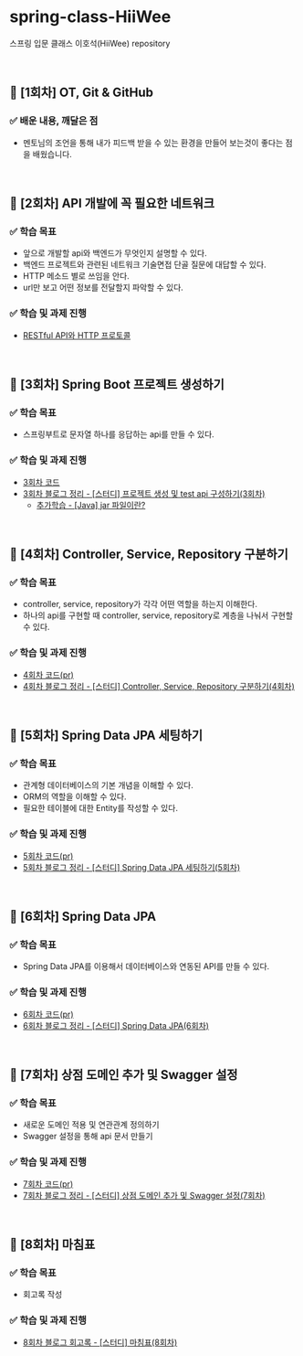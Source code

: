 # spring-class-HiiWee
스프링 입문 클래스 이호석(HiiWee) repository

<br>

## 📌 [1회차] OT, Git & GitHub
### ✅ 배운 내용, 깨달은 점
- 멘토님의 조언을 통해 내가 피드백 받을 수 있는 환경을 만들어 보는것이 좋다는 점을 배웠습니다.

<br>

## 📌 [2회차] API 개발에 꼭 필요한 네트워크
### ✅ 학습 목표
- 앞으로 개발할 api와 백엔드가 무엇인지 설명할 수 있다.
- 백엔드 프로젝트와 관련된 네트워크 기술면접 단골 질문에 대답할 수 있다.
- HTTP 메소드 별로 쓰임을 안다.
- url만 보고 어떤 정보를 전달할지 파악할 수 있다.

### ✅ 학습 및 과제 진행
- [RESTful API와 HTTP 프로토콜](https://velog.io/@wpdlzhf159/%EC%8A%A4%ED%94%84%EB%A7%81-%EB%B6%80%ED%8A%B8-%EC%9E%85%EB%AC%B8-%EC%8A%A4%ED%84%B0%EB%94%94-1%EC%A3%BC%EC%B0%A8-2%ED%9A%8C%EC%B0%A8-API%EA%B0%9C%EB%B0%9C%EC%97%90-%EA%BC%AD-%ED%95%84%EC%9A%94%ED%95%9C-%EB%84%A4%ED%8A%B8%EC%9B%8C%ED%81%AC)

<br>

## 📌 [3회차] Spring Boot 프로젝트 생성하기
### ✅ 학습 목표
- 스프링부트로 문자열 하나를 응답하는 api를 만들 수 있다.

### ✅ 학습 및 과제 진행
- [3회차 코드](https://github.com/JSCODE-EDU/spring-class-HiiWee/blob/main/spring/src/main/java/com/jscode/spring/controller/TestController.java)
- [3회차 블로그 정리 - [스터디] 프로젝트 생성 및 test api 구성하기(3회차)](https://velog.io/@wpdlzhf159/%EC%8A%A4%ED%84%B0%EB%94%94-%ED%94%84%EB%A1%9C%EC%A0%9D%ED%8A%B8-%EC%83%9D%EC%84%B1-%EB%B0%8F-test-api-%EA%B5%AC%EC%84%B1%ED%95%98%EA%B8%B03%ED%9A%8C%EC%B0%A8)
  - [추가학습 - [Java] jar 파일이란?](https://velog.io/@wpdlzhf159/Java-jar%EB%9E%80)

<br>

## 📌 [4회차] Controller, Service, Repository 구분하기
### ✅ 학습 목표
- controller, service, repository가 각각 어떤 역할을 하는지 이해한다.
- 하나의 api를 구현할 때 controller, service, repository로 계층을 나눠서 구현할 수 있다.

### ✅ 학습 및 과제 진행
- [4회차 코드(pr)](https://github.com/JSCODE-EDU/spring-class-HiiWee/pull/3)
- [4회차 블로그 정리 - [스터디] Controller, Service, Repository 구분하기(4회차)](https://velog.io/@wpdlzhf159/%EC%8A%A4%ED%84%B0%EB%94%94-controller-service-repository-%EA%B5%AC%EB%B6%84%ED%95%98%EA%B8%B04%ED%9A%8C%EC%B0%A8)

<br>

## 📌 [5회차] Spring Data JPA 세팅하기
### ✅ 학습 목표
- 관계형 데이터베이스의 기본 개념을 이해할 수 있다.
- ORM의 역할을 이해할 수 있다.
- 필요한 테이블에 대한 Entity를 작성할 수 있다.

### ✅ 학습 및 과제 진행
- [5회차 코드(pr)](https://github.com/JSCODE-EDU/spring-class-HiiWee/pull/4)
- [5회차 블로그 정리 - [스터디] Spring Data JPA 세팅하기(5회차)](https://velog.io/@wpdlzhf159/%EC%8A%A4%ED%84%B0%EB%94%94-Spring-Data-JPA-%EC%84%B8%ED%8C%85%ED%95%98%EA%B8%B05%ED%9A%8C%EC%B0%A8)

<br>

## 📌 [6회차] Spring Data JPA
### ✅ 학습 목표
- Spring Data JPA를 이용해서 데이터베이스와 연동된 API를 만들 수 있다. 

### ✅ 학습 및 과제 진행
- [6회차 코드(pr)](https://github.com/JSCODE-EDU/spring-class-HiiWee/pull/5)
- [6회차 블로그 정리 - [스터디] Spring Data JPA(6회차)](https://velog.io/@wpdlzhf159/%EC%8A%A4%ED%84%B0%EB%94%94-Spring-Data-JPA6%ED%9A%8C%EC%B0%A8)

<br>

## 📌 [7회차] 상점 도메인 추가 및 Swagger 설정
### ✅ 학습 목표
- 새로운 도메인 적용 및 연관관계 정의하기
- Swagger 설정을 통해 api 문서 만들기

### ✅ 학습 및 과제 진행
- [7회차 코드(pr)](https://github.com/JSCODE-EDU/spring-class-HiiWee/pull/6)
- [7회차 블로그 정리 - [스터디] 상점 도메인 추가 및 Swagger 설정(7회차)](https://velog.io/@wpdlzhf159/%EC%8A%A4%ED%84%B0%EB%94%94-%EC%83%81%EC%A0%90-%EB%8F%84%EB%A9%94%EC%9D%B8-%EC%B6%94%EA%B0%80-%EB%B0%8F-swagger-%EC%84%A4%EC%A0%957%ED%9A%8C%EC%B0%A8)


<br>

## 📌 [8회차] 마침표
### ✅ 학습 목표
- 회고록 작성

### ✅ 학습 및 과제 진행
- [8회차 블로그 회고록 - [스터디] 마침표(8회차)](https://velog.io/@wpdlzhf159/%EC%8A%A4%ED%84%B0%EB%94%94-%EB%A7%88%EC%B9%A8%ED%91%9C8%ED%9A%8C%EC%B0%A8)

